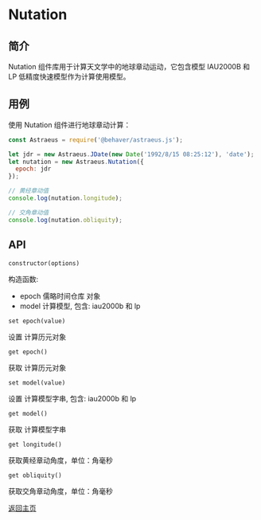 # Nutation

## 简介

Nutation 组件库用于计算天文学中的地球章动运动，它包含模型 IAU2000B 和 LP 低精度快速模型作为计算使用模型。 

## 用例

使用 Nutation 组件进行地球章动计算：

```js
const Astraeus = require('@behaver/astraeus.js');

let jdr = new Astraeus.JDate(new Date('1992/8/15 08:25:12'), 'date');
let nutation = new Astraeus.Nutation({
  epoch: jdr
});

// 黄经章动值
console.log(nutation.longitude);

// 交角章动值
console.log(nutation.obliquity);
```

## API

`constructor(options)`

构造函数: 

* epoch 儒略时间仓库 对象
* model 计算模型, 包含: iau2000b 和 lp

`set epoch(value)`

设置 计算历元对象

`get epoch()`

获取 计算历元对象

`set model(value)`

设置 计算模型字串, 包含: iau2000b 和 lp

`get model()`

获取 计算模型字串

`get longitude()`

获取黄经章动角度，单位：角毫秒

`get obliquity()`

获取交角章动角度，单位：角毫秒

[返回主页](../../readme.md)
